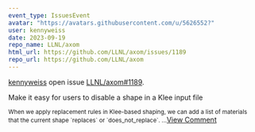 ```yaml
---
event_type: IssuesEvent
avatar: "https://avatars.githubusercontent.com/u/5626552?"
user: kennyweiss
date: 2023-09-19
repo_name: LLNL/axom
html_url: https://github.com/LLNL/axom/issues/1189
repo_url: https://github.com/LLNL/axom
---
```


<a href='https://github.com/kennyweiss' target='_blank'>kennyweiss</a> open issue <a href='https://github.com/LLNL/axom/issues/1189' target='_blank'>LLNL/axom#1189</a>.

<p>Make it easy for users to disable a shape in a Klee input file</p><small>When we apply replacement rules in Klee-based shaping, we can add a list of materials that the current shape `replaces` or `does_not_replace`. ...</small><a href='https://github.com/LLNL/axom/issues/1189' target='_blank'>View Comment</a>